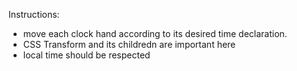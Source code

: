 Instructions:

- move each clock hand according to its desired time declaration.
- CSS Transform and its childredn are important here
- local time should be respected

